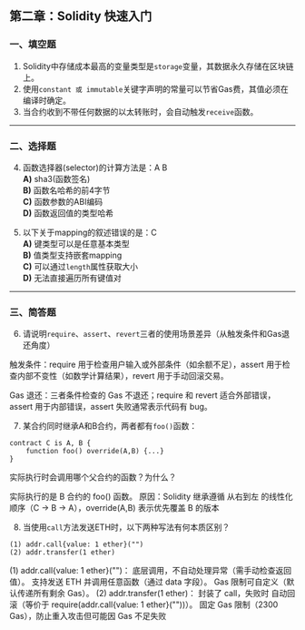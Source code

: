 ## 第二章：Solidity 快速入门

### 一、填空题

1. Solidity中存储成本最高的变量类型是`storage`变量，其数据永久存储在区块链上。  
2. 使用`constant 或 immutable`关键字声明的常量可以节省Gas费，其值必须在编译时确定。  
4. 当合约收到不带任何数据的以太转账时，会自动触发`receive`函数。  

---

### 二、选择题

4. 函数选择器(selector)的计算方法是：A B  
   **A)** sha3(函数签名)  
   **B)** 函数名哈希的前4字节  
   **C)** 函数参数的ABI编码  
   **D)** 函数返回值的类型哈希  

5. 以下关于mapping的叙述错误的是：C  
   **A)** 键类型可以是任意基本类型  
   **B)** 值类型支持嵌套mapping  
   **C)** 可以通过`length`属性获取大小  
   **D)** 无法直接遍历所有键值对  

---

### 三、简答题

6. 请说明`require`、`assert`、`revert`三者的使用场景差异（从触发条件和Gas退还角度）

触发条件：require 用于检查用户输入或外部条件（如余额不足），assert 用于检查内部不变性（如数学计算结果），revert 用于手动回滚交易。

Gas 退还：三者条件检查的 Gas 不退还；require 和 revert 适合外部错误，assert 用于内部错误，assert 失败通常表示代码有 bug。



7. 某合约同时继承A和B合约，两者都有`foo()`函数：

```solidity
contract C is A, B {
    function foo() override(A,B) {...}
}
```

实际执行时会调用哪个父合约的函数？为什么？

实际执行的是 B 合约的 foo() 函数。
原因：Solidity 继承遵循 从右到左 的线性化顺序（C → B → A），override(A,B) 表示优先覆盖 B 的版本

8. 当使用`call`方法发送ETH时，以下两种写法有何本质区别？

```solidity
(1) addr.call{value: 1 ether}("")
(2) addr.transfer(1 ether)
```
(1) addr.call{value: 1 ether}("")：
底层调用，不自动处理异常（需手动检查返回值）。
支持发送 ETH 并调用任意函数（通过 data 字段）。
Gas 限制可自定义（默认传递所有剩余 Gas）。
(2) addr.transfer(1 ether)：
封装了 call，失败时 自动回滚（等价于 require(addr.call{value: 1 ether}(""))）。
固定 Gas 限制（2300 Gas），防止重入攻击但可能因 Gas 不足失败
